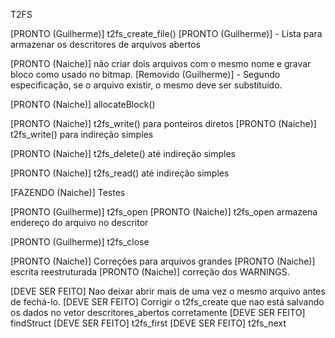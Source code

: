 T2FS

[PRONTO (Guilherme)] t2fs_create_file()
    [PRONTO (Guilherme)] - Lista para armazenar os descritores de arquivos abertos

[PRONTO (Naiche)] não criar dois arquivos com o mesmo nome e gravar bloco como usado no bitmap.
    [Removido (Guilherme)] - Segundo especificação, se o arquivo existir, o mesmo deve ser substituído.
                
[PRONTO (Naiche)] allocateBlock()

[PRONTO (Naiche)] t2fs_write() para ponteiros diretos
[PRONTO (Naiche)] t2fs_write() para indireção simples

[PRONTO (Naiche)] t2fs_delete() até indireção simples

[PRONTO (Naiche)] t2fs_read() até indireção simples

[FAZENDO (Naiche)] Testes
                  
[PRONTO (Guilherme)] t2fs_open
[PRONTO (Naiche)] t2fs_open armazena endereço do arquivo no descritor

[PRONTO (Guilherme)] t2fs_close

[PRONTO (Naiche)] Correções para arquivos grandes
[PRONTO (Naiche)] escrita reestruturada 
[PRONTO (Naiche)] correção dos WARNINGS. 

[DEVE SER FEITO] Nao deixar abrir mais de uma vez o mesmo arquivo antes de fechá-lo.
[DEVE SER FEITO] Corrigir o t2fs_create que nao está salvando os dados no vetor descritores_abertos corretamente
[DEVE SER FEITO] findStruct
[DEVE SER FEITO] t2fs_first
[DEVE SER FEITO] t2fs_next
